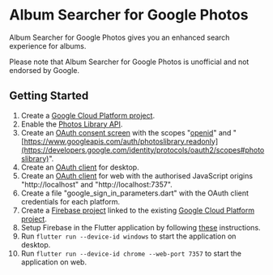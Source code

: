 # Album Searcher for Google Photos

Album Searcher for Google Photos gives you an enhanced search experience for albums.

Please note that Album Searcher for Google Photos is unofficial and not endorsed by Google.

## Getting Started

1. Create a [Google Cloud Platform project](https://console.cloud.google.com/projectcreate).
2. Enable the [Photos Library API](https://console.cloud.google.com/apis/library/photoslibrary.googleapis.com).
3. Create an [OAuth consent screen](https://console.cloud.google.com/apis/credentials/consent) with the scopes "[openid](https://developers.google.com/identity/protocols/oauth2/scopes#oauth2)" and "[https://www.googleapis.com/auth/photoslibrary.readonly](https://developers.google.com/identity/protocols/oauth2/scopes#photoslibrary)".
4. Create an [OAuth client](https://console.cloud.google.com/apis/credentials/oauthclient) for desktop.
5. Create an [OAuth client](https://console.cloud.google.com/apis/credentials/oauthclient) for web with the authorised JavaScript origins "http://localhost" and "http://localhost:7357".
6. Create a file "google_sign_in_parameters.dart" with the OAuth client credentials for each platform.
7. Create a [Firebase project](https://console.firebase.google.com) linked to the existing [Google Cloud Platform project](https://console.cloud.google.com).
8. Setup Firebase in the Flutter application by following [these](https://firebase.google.com/docs/flutter/setup) instructions.
9. Run `flutter run --device-id windows` to start the application on desktop.
10. Run `flutter run --device-id chrome --web-port 7357` to start the application on web.
